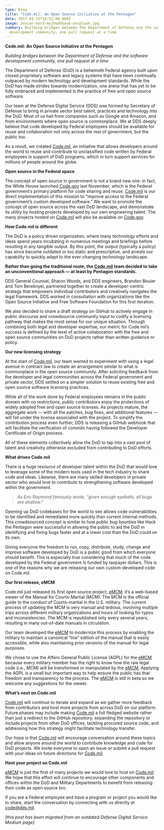 ```yaml
---
type: blog
title: "Code.mil: An Open Source Initiative at the Pentagon"
date: 2017-03-13T18:51:00.000Z
image: 2oscar-nord-mujhwdhbxuk-unsplash.jpg
summary: Building bridges between the Department of Defense and the software
  development community, one pull request at a time
---
```

**Code.mil: An Open Source Initiative at the Pentagon**

*Building bridges between the Department of Defense and the software development community, one pull request at a time*

The Department of Defense (DoD) is a behemoth Federal agency built upon closed proprietary software and legacy systems that have been continually outpaced by modern technology and development standards. While the DoD has made strides towards modernization, one arena that has yet to be fully embraced and implemented is the practice of free and open source software.

Our team at the Defense Digital Service (DDS) was formed by Secretary of Defense to bring in private sector best talent, practices and technology into the DoD. Most of us hail from companies such as Google and Amazon, and from environments where open source is commonplace. We at DDS deeply believe that code developed by Federal employees should be available for reuse and collaboration not only across the rest of government, but the public too.

As a result, we created [Code.mil](https://code.mil/), an initiative that allows developers around the world to reuse and contribute to unclassified code written by Federal employees in support of DoD programs, which in turn support services for millions of people around the globe.

**Open source in the Federal space**

The concept of open source in government is not a brand new one: in fact, the White House launched [Code.gov](https://code.gov/) last November, which is the Federal government’s primary platform for code sharing and reuse. [Code.mil](https://code.mil/) is our direct implementation of this mission to “improve access to the Federal government’s custom developed software.” We want to promote the concept of open source across the vast DoD landscape, and demonstrate its utility by hosting projects developed by our own engineering talent. The many projects hosted on [Code.mil](https://code.mil/) will also be available on [Code.gov](https://code.gov/).

**How Code.mil is different**

The DoD is a policy driven organization, where many technology efforts and ideas spend years incubating in numerous meetings and briefings before resulting in any tangible output. By this point, the output (typically a policy) has since become outdated or too static and prescriptive, and arrests our capability to quickly adapt to the ever-changing technology landscape.

**Rather than going the traditional route, the [Code.mil](https://code.mil/) team decided to take an unconventional approach — at least by Pentagon standards.**

DDS General Counsel, Sharon Woods, and DDS engineers, Brandon Bouier and Tom Bereknyei, partnered together to create a developer-centric strategy that empowers individual contributors and creatively navigates the legal framework. DDS worked in consultation with organizations like the Open Source Initiative and Free Software Foundation for this first iteration.

We also decided to share a draft strategy on GitHub to actively engage in public discourse and crowdsource community input to codify a licensing pathway that makes the most sense for our unique situation. Through combining both legal and developer expertise, our metric for Code.mil’s success is defined by the level of active collaboration with the free and open source communities on DoD projects rather than written guidance or policy.

**Our new licensing strategy**

At the start of [Code.mil](https://code.mil/), our team wanted to experiment with using a legal avenue in contract law to create an arrangement similar to what is commonplace in the open source community. After soliciting feedback from the developer and legal communities across the Federal government and private sector, DDS settled on a simpler solution to reuse existing free and open source software licensing practices.

While all of the work done by Federal employees remains in the public domain with no restrictions, public contributors enjoy the protections of widely adopted free and open source licenses. As projects mature, the aggregate work — with all the patches, bug fixes, and additional features — will fall under the license associated with the project. To simplify the contribution process even further, DDS is releasing a GitHub webhook that will facilitate the verification of commits having followed the Developer Certificate of Origin process.

All of these elements collectively allow the DoD to tap into a vast pool of talent and creativity otherwise excluded from contributing to DoD efforts.

**What drives Code.mil**

There is a huge resource of developer talent within the DoD that would love to leverage some of the modern tools used in the tech industry to share code and ideas. Likewise, there are many skilled developers in private sector who would love to contribute to strengthening software developed within the government.

> *As Eric Raymond famously wrote, “given enough eyeballs, all bugs are shallow.”*

Opening up DoD codebases for the world to see allows code vulnerabilities to be identified and remediated more quickly than current internal methods. This crowdsourced concept is similar to how public bug bounties like Hack the Pentagon were successful in allowing the public to aid the DoD in identifying and fixing bugs faster and at a lower cost than the DoD could on its own.

Giving everyone the freedom to run, copy, distribute, study, change and improve software developed by DoD is a public good from which everyone should benefit. This is especially true considering that much of the code developed by the Federal government is funded by taxpayer dollars. This is one of the reasons why we are releasing our own custom-developed code on Code.mil.

**Our first release, eMCM**

Code.mil just released its first open source project, [eMCM](https://github.com/deptofdefense/eMCM): it’s a web-based viewer of the Manual for Courts-Martial (MCM). The MCM is the official guide to the conduct of Courts-martial in the U.S. military. The current process of updating the MCM is very manual and tedious, involving multiple trips across different military organizations and hours of looking for typos and inconsistencies. The MCM is republished only every several years, resulting in many out-of-date manuals in circulation.

Our team developed the [eMCM](https://github.com/deptofdefense/eMCM) to modernize this process by enabling the military to maintain a canonical “live” edition of the manual that is easily accessible, while also maintaining prior versions of the manual for legal purposes.

We chose to use the Affero General Public License (AGPL) for the [eMCM](https://github.com/deptofdefense/eMCM) because every military member has the right to know how the raw legal code (i.e., MCM) will be transformed or manipulated by the [eMCM](https://github.com/deptofdefense/eMCM). Applying the AGPL is a small but important way to help ensure the public has that freedom and transparency to the process. The [eMCM](https://github.com/deptofdefense/eMCM) is still in beta so we welcome any suggestions for the viewer.

**What’s next on Code.mil**

[Code.mil](https://code.mil/) will continue to iterate and expand as we gather more feedback from contributors and host more projects from across DoD on our platform. Future phases may include making [Code.mil](https://code.mil/) a full fledged website rather than just a redirect to the GitHub repository, expanding the repository to include projects from other DoD offices, tackling procured source code, and addressing how this strategy might facilitate technology transfer.

Our hope is that [Code.mil](https://code.mil/) will encourage conversation around these topics and allow anyone around the world to contribute knowledge and code for DoD projects. We invite everyone to open an issue or submit a pull request with your ideas on future directions for [Code.mil](https://code.mil/).

**Host your project on Code.mil**

[eMCM](https://github.com/deptofdefense/eMCM) is just the first of many projects we would love to host on [Code.mil](https://code.mil/). We hope that this effort will continue to encourage other components and offices within the DoD and Military Departments to benefit from releasing their code as open source too.

If you are a Federal employee and have a program or project you would like to share, start the conversation by connecting with us directly at code@dds.mil.

*\[this post has been migrated from an outdated Defense Digital Service Medium page]*